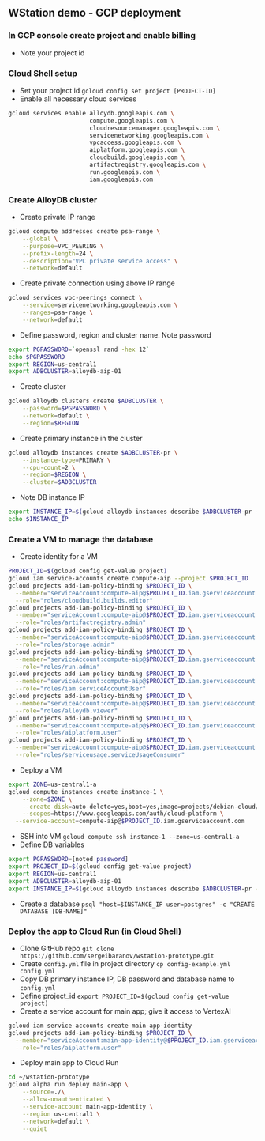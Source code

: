 ## WStation demo - GCP deployment
### In GCP console create project and enable billing

- Note your project id

### Cloud Shell setup

- Set your project id
`gcloud config set project [PROJECT-ID]`
- Enable all necessary cloud services

```bash
gcloud services enable alloydb.googleapis.com \
                       compute.googleapis.com \
                       cloudresourcemanager.googleapis.com \
                       servicenetworking.googleapis.com \
                       vpcaccess.googleapis.com \
                       aiplatform.googleapis.com \
                       cloudbuild.googleapis.com \
                       artifactregistry.googleapis.com \
                       run.googleapis.com \
                       iam.googleapis.com
```

### Create AlloyDB cluster

- Create private IP range

```bash
gcloud compute addresses create psa-range \
    --global \
    --purpose=VPC_PEERING \
    --prefix-length=24 \
    --description="VPC private service access" \
    --network=default
```

- Create private connection using above IP range

```bash
gcloud services vpc-peerings connect \
    --service=servicenetworking.googleapis.com \
    --ranges=psa-range \
    --network=default
```

- Define password, region and cluster name. Note password

```bash
export PGPASSWORD=`openssl rand -hex 12` 
echo $PGPASSWORD
export REGION=us-central1
export ADBCLUSTER=alloydb-aip-01
```

- Create cluster

```bash
gcloud alloydb clusters create $ADBCLUSTER \
    --password=$PGPASSWORD \
    --network=default \
    --region=$REGION
```

- Create primary instance in the cluster

```bash
gcloud alloydb instances create $ADBCLUSTER-pr \
    --instance-type=PRIMARY \
    --cpu-count=2 \
    --region=$REGION \
    --cluster=$ADBCLUSTER
```

- Note DB instance IP

```bash
export INSTANCE_IP=$(gcloud alloydb instances describe $ADBCLUSTER-pr --cluster=$ADBCLUSTER --region=$REGION --format="value(ipAddress)")
echo $INSTANCE_IP
```

### Create a VM to manage the database

- Create identity for a VM

```bash
PROJECT_ID=$(gcloud config get-value project)
gcloud iam service-accounts create compute-aip --project $PROJECT_ID
gcloud projects add-iam-policy-binding $PROJECT_ID \
  --member="serviceAccount:compute-aip@$PROJECT_ID.iam.gserviceaccount.com" \
  --role="roles/cloudbuild.builds.editor"
gcloud projects add-iam-policy-binding $PROJECT_ID \
  --member="serviceAccount:compute-aip@$PROJECT_ID.iam.gserviceaccount.com" \
  --role="roles/artifactregistry.admin"
gcloud projects add-iam-policy-binding $PROJECT_ID \
  --member="serviceAccount:compute-aip@$PROJECT_ID.iam.gserviceaccount.com" \
  --role="roles/storage.admin"
gcloud projects add-iam-policy-binding $PROJECT_ID \
  --member="serviceAccount:compute-aip@$PROJECT_ID.iam.gserviceaccount.com" \
  --role="roles/run.admin"
gcloud projects add-iam-policy-binding $PROJECT_ID \
  --member="serviceAccount:compute-aip@$PROJECT_ID.iam.gserviceaccount.com" \
  --role="roles/iam.serviceAccountUser"
gcloud projects add-iam-policy-binding $PROJECT_ID \
  --member="serviceAccount:compute-aip@$PROJECT_ID.iam.gserviceaccount.com" \
  --role="roles/alloydb.viewer"
gcloud projects add-iam-policy-binding $PROJECT_ID \
  --member="serviceAccount:compute-aip@$PROJECT_ID.iam.gserviceaccount.com" \
  --role="roles/aiplatform.user"
gcloud projects add-iam-policy-binding $PROJECT_ID \
  --member="serviceAccount:compute-aip@$PROJECT_ID.iam.gserviceaccount.com" \
  --role="roles/serviceusage.serviceUsageConsumer"
```

- Deploy a VM

```bash
export ZONE=us-central1-a
gcloud compute instances create instance-1 \
    --zone=$ZONE \
    --create-disk=auto-delete=yes,boot=yes,image=projects/debian-cloud/global/images/$(gcloud compute images list --filter="family=debian-12 AND family!=debian-12-arm64" --format="value(name)") \
    --scopes=https://www.googleapis.com/auth/cloud-platform \
  --service-account=compute-aip@$PROJECT_ID.iam.gserviceaccount.com
```

- SSH into VM
`gcloud compute ssh instance-1 --zone=us-central1-a`
- Define DB variables

```bash
export PGPASSWORD=[noted password]
export PROJECT_ID=$(gcloud config get-value project)
export REGION=us-central1
export ADBCLUSTER=alloydb-aip-01
export INSTANCE_IP=$(gcloud alloydb instances describe $ADBCLUSTER-pr --cluster=$ADBCLUSTER --region=$REGION --format="value(ipAddress)")
```

- Create a database
`psql "host=$INSTANCE_IP user=postgres" -c "CREATE DATABASE [DB-NAME]"`

### Deploy the app to Cloud Run (in Cloud Shell)

- Clone GitHub repo
`git clone https://github.com/sergeibaranov/wstation-prototype.git`
- Create `config.yml` file in project directory
`cp config-example.yml config.yml`
- Copy DB primary instance IP, DB password and database name to `config.yml`
- Define project_id
`export PROJECT_ID=$(gcloud config get-value project)`
- Create a service account for main app; give it access to VertexAI

```bash
gcloud iam service-accounts create main-app-identity
gcloud projects add-iam-policy-binding $PROJECT_ID \
  --member="serviceAccount:main-app-identity@$PROJECT_ID.iam.gserviceaccount.com" \
  --role="roles/aiplatform.user"
```

- Deploy main app to Cloud Run

```bash
cd ~/wstation-prototype
gcloud alpha run deploy main-app \
    --source=./\
    --allow-unauthenticated \
    --service-account main-app-identity \
    --region us-central1 \
    --network=default \
    --quiet
```